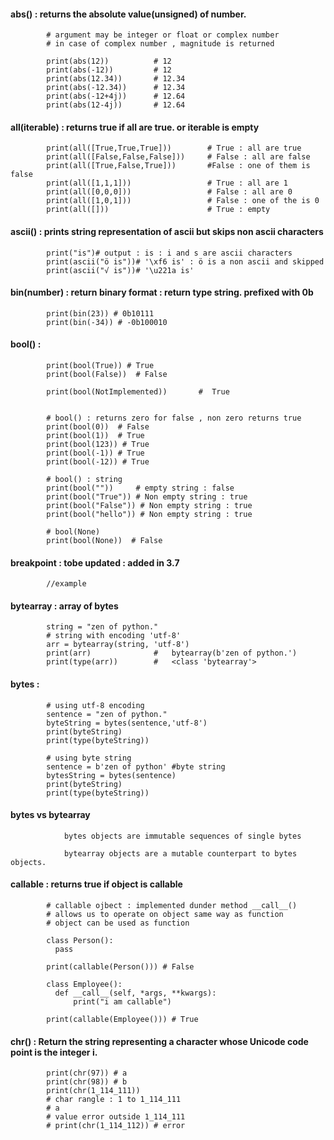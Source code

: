 #### abs() : returns the absolute value(unsigned) of number.

            # argument may be integer or float or complex number
            # in case of complex number , magnitude is returned

            print(abs(12))          # 12
            print(abs(-12))         # 12
            print(abs(12.34))       # 12.34
            print(abs(-12.34))      # 12.34
            print(abs(-12+4j))      # 12.64
            print(abs(12-4j))       # 12.64
            
#### all(iterable) : returns true if all are true. or iterable is empty 

            print(all([True,True,True]))        # True : all are true
            print(all([False,False,False]))     # False : all are false
            print(all([True,False,True]))       #False : one of them is false
            print(all([1,1,1]))                 # True : all are 1
            print(all([0,0,0]))                 # False : all are 0
            print(all([1,0,1]))                 # False : one of the is 0
            print(all([]))                      # True : empty



#### ascii() : prints string representation of ascii but skips non ascii characters


            print("is")# output : is : i and s are ascii characters
            print(ascii("ö is"))# '\xf6 is' : ö is a non ascii and skipped
            print(ascii("√ is"))# '\u221a is' 


#### bin(number) : return binary format : return type string. prefixed with 0b

            print(bin(23)) # 0b10111
            print(bin(-34)) # -0b100010
            

#### bool() : 

            print(bool(True)) # True
            print(bool(False))  # False
            
            print(bool(NotImplemented))       #  True


            # bool() : returns zero for false , non zero returns true
            print(bool(0))  # False
            print(bool(1))  # True
            print(bool(123)) # True
            print(bool(-1)) # True
            print(bool(-12)) # True

            # bool() : string
            print(bool(""))     # empty string : false
            print(bool("True")) # Non empty string : true
            print(bool("False")) # Non empty string : true
            print(bool("hello")) # Non empty string : true

            # bool(None)
            print(bool(None))  # False


#### breakpoint : tobe updated : added in 3.7


            //example
            
            
#### bytearray : array of bytes

            string = "zen of python."
            # string with encoding 'utf-8'
            arr = bytearray(string, 'utf-8')
            print(arr)              #   bytearray(b'zen of python.')
            print(type(arr))        #   <class 'bytearray'>


#### bytes : 
            
            # using utf-8 encoding
            sentence = "zen of python."
            byteString = bytes(sentence,'utf-8')
            print(byteString)
            print(type(byteString))

            # using byte string
            sentence = b'zen of python' #byte string
            bytesString = bytes(sentence)
            print(byteString)
            print(type(byteString))


#### bytes vs bytearray


                bytes objects are immutable sequences of single bytes

                bytearray objects are a mutable counterpart to bytes objects.

            

#### callable  : returns true if object is callable
            
            # callable ojbect : implemented dunder method __call__()
            # allows us to operate on object same way as function
            # object can be used as function

            class Person():
              pass

            print(callable(Person())) # False

            class Employee():
              def __call__(self, *args, **kwargs):
                  print("i am callable")

            print(callable(Employee())) # True
            


#### chr() :  Return the string representing a character whose Unicode code point is the integer i.

            print(chr(97)) # a
            print(chr(98)) # b
            print(chr(1_114_111))
            # char rangle : 1 to 1_114_111
            # a
            # value error outside 1_114_111
            # print(chr(1_114_112)) # error

